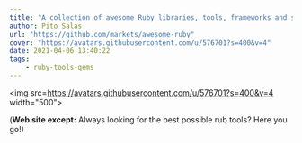 ```yaml
---
title: "A collection of awesome Ruby libraries, tools, frameworks and software"
author: Pito Salas
url: "https://github.com/markets/awesome-ruby" 
cover: "https://avatars.githubusercontent.com/u/576701?s=400&v=4" 
date: 2021-04-06 13:40:22
tags:
    - ruby-tools-gems
---
```

<img src=https://avatars.githubusercontent.com/u/576701?s=400&v=4 width="500">



(**Web site except:** Always looking for the best possible rub tools? Here you go!) 

